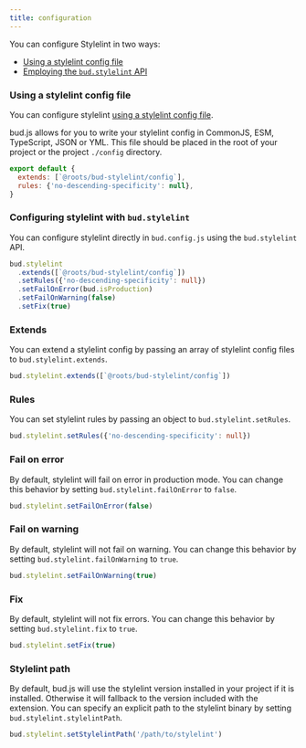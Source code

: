 ```yaml
---
title: configuration
---
```


You can configure Stylelint in two ways:

- [Using a stylelint config file](#using-a-stylelint-config-file)
- [Employing the `bud.stylelint` API](#configuring-stylelint-with-budstylelint)

### Using a stylelint config file

You can configure stylelint [using a stylelint config file](https://stylelint.io/user-guide/configure).

bud.js allows for you to write your stylelint config in CommonJS, ESM, TypeScript, JSON or YML. This file should be placed in the root of your project or the project `./config` directory.

```js title=stylelint.config.js
export default {
  extends: [`@roots/bud-stylelint/config`],
  rules: {'no-descending-specificity': null},
}
```

### Configuring stylelint with `bud.stylelint`

You can configure stylelint directly in `bud.config.js` using the `bud.stylelint` API.

```ts title=bud.config.js
bud.stylelint
  .extends([`@roots/bud-stylelint/config`])
  .setRules({'no-descending-specificity': null})
  .setFailOnError(bud.isProduction)
  .setFailOnWarning(false)
  .setFix(true)
```

### Extends

You can extend a stylelint config by passing an array of stylelint config files to `bud.stylelint.extends`.

```ts title=bud.config.js
bud.stylelint.extends([`@roots/bud-stylelint/config`])
```

### Rules

You can set stylelint rules by passing an object to `bud.stylelint.setRules`.

```ts title=bud.config.js
bud.stylelint.setRules({'no-descending-specificity': null})
```

### Fail on error

By default, stylelint will fail on error in production mode. You can change this behavior by setting
`bud.stylelint.failOnError` to `false`.

```ts title=bud.config.js
bud.stylelint.setFailOnError(false)
```

### Fail on warning

By default, stylelint will not fail on warning. You can change this behavior by setting
`bud.stylelint.failOnWarning` to `true`.

```ts title=bud.config.js
bud.stylelint.setFailOnWarning(true)
```

### Fix

By default, stylelint will not fix errors. You can change this behavior by setting
`bud.stylelint.fix` to `true`.

```ts title=bud.config.js
bud.stylelint.setFix(true)
```

### Stylelint path

By default, bud.js will use the stylelint version installed in your project if it is installed. Otherwise it will fallback to the version included with the extension.
You can specify an explicit path to the stylelint binary by setting `bud.stylelint.stylelintPath`.

```ts title=bud.config.js
bud.stylelint.setStylelintPath('/path/to/stylelint')
```
